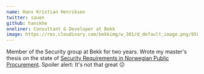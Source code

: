 ```yaml
---
name: Hans Kristian Henriksen
twitter: sauen
github: hanskhe
oneliner: Consultant & Developer at Bekk
image: https://res.cloudinary.com/bekkimg/w_301/d_default_image.png/958
---
```


Member of the Security group at Bekk for two years. Wrote my master's thesis on the state of [Security Requirements in Norwegian Public Procurement](https://brage.bibsys.no/xmlui/handle/11250/2407621). Spoiler alert: It's not that great 😔